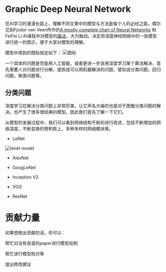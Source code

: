 # Graphic Deep Neural Network
在AI学习的漫漫长路上，理解不同文章中的模型与方法是每个人的必经之路，偶尔见到Fjodor van Veen所作的[A mostly complete chart of Neural Networks](http://www.asimovinstitute.org/wp-content/uploads/2016/09/neuralnetworks.png) 和 FeiFei Li AI课程中对模型的[画法](https://github.com/weslynn/graphic-deep-neural-network/blob/master/pic/feifei.png)，大为触动。决定将深度神经网络中的一些模型 进行统一的图示，便于大家对模型的理解。


模型中用到的图标规定如下：
![图标](https://github.com/weslynn/graphic-deep-neural-network/blob/master/pic/cellsreadme.png)



一个具体的问题是否能用人工智能，或者更进一步说用深度学习某个算法解决，首先需要人对问题进行分解，提炼成可以用机器解决的问题，譬如说分类问题，回归问题，聚类问题等。


## 分类问题

深度学习在解决分类问题上非常厉害。让它声名大噪的也是对于图像分类问题的解决。也产生了很多很经典的模型。因此我们首先了解一下它们。

从模型的发展过程中，我们可以看到网络结构不断的进行改进，包括不断增加的网络深度，不断变换的卷积核上，多种多样的网络模块等。

* LeNet

![lenet model](https://github.com/weslynn/graphic-deep-neural-network/blob/master/pic/lenet.png)


* AlexNet

* GoogLeNet

* Inception V3

* VGG

* ResNet







# 贡献力量

如果想做出贡献的话，你可以：

帮忙对没有收录的paper进行模型绘制

帮忙进行模型校对等

提出修改建议


